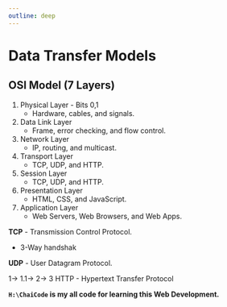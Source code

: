 ```yaml
---
outline: deep
---
```


# Data Transfer Models

## OSI Model (7 Layers)

1. Physical Layer - Bits 0,1
   - Hardware, cables, and signals.
2. Data Link Layer
   - Frame, error checking, and flow control.
3. Network Layer
   - IP, routing, and multicast.
4. Transport Layer
   - TCP, UDP, and HTTP.
5. Session Layer
   - TCP, UDP, and HTTP.
6. Presentation Layer
   - HTML, CSS, and JavaScript.
7. Application Layer
   - Web Servers, Web Browsers, and Web Apps.


**TCP** - Transmission Control Protocol.<br>
- 3-Way handshak

**UDP** - User Datagram Protocol.

1-> 1.1-> 2-> 3
HTTP - Hypertext Transfer Protocol


**`H:\ChaiCode` is my all code for learning this Web Development.**